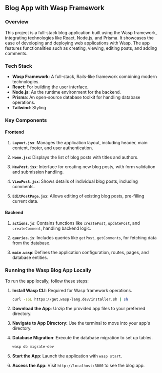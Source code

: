 
## Blog App with Wasp Framework

### Overview

This project is a full-stack blog application built using the Wasp framework, integrating technologies like React, Node.js, and Prisma. It showcases the ease of developing and deploying web applications with Wasp. The app features functionalities such as creating, viewing, editing posts, and adding comments.

### Tech Stack

- **Wasp Framework**: A full-stack, Rails-like framework combining modern technologies.
- **React**: For building the user interface.
- **Node.js**: As the runtime environment for the backend.
- **Prisma**: An open-source database toolkit for handling database operations.
- **Tailwind**: Styling

### Key Components

#### Frontend

1. **`Layout.jsx`**: Manages the application layout, including header, main content, footer, and user authentication.

2. **`Home.jsx`**: Displays the list of blog posts with titles and authors.

3. **`NewPost.jsx`**: Interface for creating new blog posts, with form validation and submission handling.

4. **`ViewPost.jsx`**: Shows details of individual blog posts, including comments.

5. **`EditPostPage.jsx`**: Allows editing of existing blog posts, pre-filling current data.

#### Backend

1. **`actions.js`**: Contains functions like `createPost`, `updatePost`, and `createComment`, handling backend logic.

2. **`queries.js`**: Includes queries like `getPost`, `getComments`, for fetching data from the database.

3. **`main.wasp`**: Defines the application configuration, routes, pages, and database entities.

### Running the Wasp Blog App Locally

To run the app locally, follow these steps:

1. **Install Wasp CLI**: Required for Wasp framework operations.
   ```bash
   curl -sSL https://get.wasp-lang.dev/installer.sh | sh
   ```

2. **Download the App**: Unzip the provided app files to your preferred directory.

3. **Navigate to App Directory**: Use the terminal to move into your app's directory.

4. **Database Migration**: Execute the database migration to set up tables.
   ```bash
   wasp db migrate-dev
   ```

5. **Start the App**: Launch the application with `wasp start`.

6. **Access the App**: Visit `http://localhost:3000` to see the blog app.

